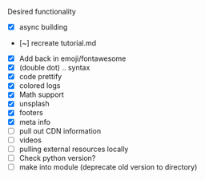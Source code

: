Desired functionality

+ [x] async building
+ [~] recreate tutorial.md
+ [X] Add back in emoji/fontawesome
+ [X] (double dot) .. syntax
+ [X] code prettify
+ [x] colored logs
+ [x] Math support
+ [x] unsplash
+ [x] footers
+ [x] meta info
+ [ ] pull out CDN information
+ [ ] videos
+ [ ] pulling external resources locally
+ [ ] Check python version?
+ [ ] make into module (deprecate old version to directory)